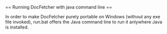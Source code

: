 == Running DocFetcher with java command line ==

In order to make DocFetcher purely portable on Windows (without any exe file invoked), run.bat offers the Java command line to run it anlywhere Java is installed.

